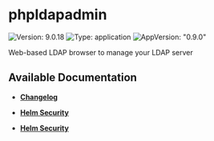 # phpldapadmin

![Version: 9.0.18](https://img.shields.io/badge/Version-9.0.18-informational?style=flat-square) ![Type: application](https://img.shields.io/badge/Type-application-informational?style=flat-square) ![AppVersion: "0.9.0"](https://img.shields.io/badge/AppVersion-"0.9.0"-informational?style=flat-square)

Web-based LDAP browser to manage your LDAP server

## Available Documentation

- [**Changelog**](CHANGELOG)

- [**Helm Security**](container-security)

- [**Helm Security**](helm-security)

